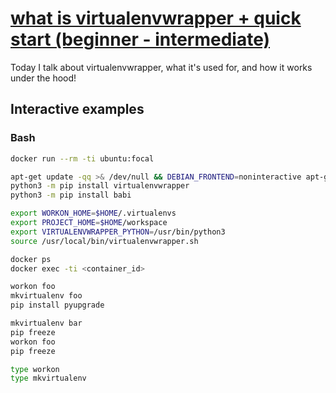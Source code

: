 # [what is virtualenvwrapper + quick start (beginner - intermediate)](https://youtu.be/vnXUBoOqGWQ)

Today I talk about virtualenvwrapper, what it's used for, and how it works under the hood!

## Interactive examples

### Bash

```bash
docker run --rm -ti ubuntu:focal

apt-get update -qq >& /dev/null && DEBIAN_FRONTEND=noninteractive apt-get install -y --no-install-recommends python3 python3-distutils python3-pip >& /dev/null
python3 -m pip install virtualenvwrapper
python3 -m pip install babi

export WORKON_HOME=$HOME/.virtualenvs
export PROJECT_HOME=$HOME/workspace
export VIRTUALENVWRAPPER_PYTHON=/usr/bin/python3
source /usr/local/bin/virtualenvwrapper.sh

docker ps
docker exec -ti <container_id>

workon foo
mkvirtualenv foo
pip install pyupgrade

mkvirtualenv bar
pip freeze
workon foo
pip freeze

type workon
type mkvirtualenv
```
